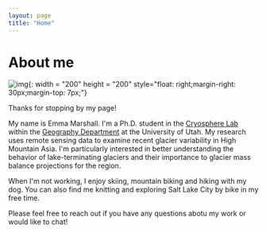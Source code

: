 ```yaml
---
layout: page
title: "Home"
---
```


# About me 


![img](https://raw.githubusercontent.com/e-marshall/e-marshall.github.io/master/assets/emma_kena.jpg){: width = "200" height = "200" style="float: right;margin-right: 30px;margin-top: 7px;"}

Thanks for stopping by my page! 

My name is Emma Marshall. I'm a Ph.D. student in the [Cryosphere Lab](https://github.com/UofU-Cryosphere) within the [Geography Department](https://geog.utah.edu/) at the University of Utah. My research uses remote sensing data to examine recent glacier variability in High Mountain Asia. I'm particularly interested in better understanding the behavior of lake-terminating glaciers and their importance to glacier mass balance projections for the region. 

When I'm not working, I enjoy skiing, mountain biking and hiking with my dog. You can also find me knitting and exploring Salt Lake City by bike in my free time. 

Please feel free to reach out if you have any questions abotu my work or would like to chat! 

